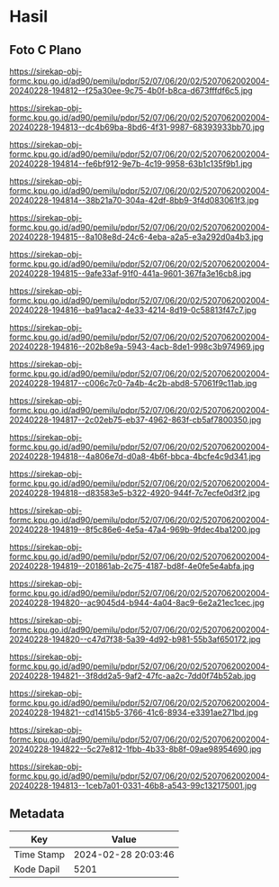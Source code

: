 # Hasil

## Foto C Plano

https://sirekap-obj-formc.kpu.go.id/ad90/pemilu/pdpr/52/07/06/20/02/5207062002004-20240228-194812--f25a30ee-9c75-4b0f-b8ca-d673fffdf6c5.jpg

https://sirekap-obj-formc.kpu.go.id/ad90/pemilu/pdpr/52/07/06/20/02/5207062002004-20240228-194813--dc4b69ba-8bd6-4f31-9987-68393933bb70.jpg

https://sirekap-obj-formc.kpu.go.id/ad90/pemilu/pdpr/52/07/06/20/02/5207062002004-20240228-194814--fe6bf912-9e7b-4c19-9958-63b1c135f9b1.jpg

https://sirekap-obj-formc.kpu.go.id/ad90/pemilu/pdpr/52/07/06/20/02/5207062002004-20240228-194814--38b21a70-304a-42df-8bb9-3f4d083061f3.jpg

https://sirekap-obj-formc.kpu.go.id/ad90/pemilu/pdpr/52/07/06/20/02/5207062002004-20240228-194815--8a108e8d-24c6-4eba-a2a5-e3a292d0a4b3.jpg

https://sirekap-obj-formc.kpu.go.id/ad90/pemilu/pdpr/52/07/06/20/02/5207062002004-20240228-194815--9afe33af-91f0-441a-9601-367fa3e16cb8.jpg

https://sirekap-obj-formc.kpu.go.id/ad90/pemilu/pdpr/52/07/06/20/02/5207062002004-20240228-194816--ba91aca2-4e33-4214-8d19-0c58813f47c7.jpg

https://sirekap-obj-formc.kpu.go.id/ad90/pemilu/pdpr/52/07/06/20/02/5207062002004-20240228-194816--202b8e9a-5943-4acb-8de1-998c3b974969.jpg

https://sirekap-obj-formc.kpu.go.id/ad90/pemilu/pdpr/52/07/06/20/02/5207062002004-20240228-194817--c006c7c0-7a4b-4c2b-abd8-57061f9c11ab.jpg

https://sirekap-obj-formc.kpu.go.id/ad90/pemilu/pdpr/52/07/06/20/02/5207062002004-20240228-194817--2c02eb75-eb37-4962-863f-cb5af7800350.jpg

https://sirekap-obj-formc.kpu.go.id/ad90/pemilu/pdpr/52/07/06/20/02/5207062002004-20240228-194818--4a806e7d-d0a8-4b6f-bbca-4bcfe4c9d341.jpg

https://sirekap-obj-formc.kpu.go.id/ad90/pemilu/pdpr/52/07/06/20/02/5207062002004-20240228-194818--d83583e5-b322-4920-944f-7c7ecfe0d3f2.jpg

https://sirekap-obj-formc.kpu.go.id/ad90/pemilu/pdpr/52/07/06/20/02/5207062002004-20240228-194819--8f5c86e6-4e5a-47a4-969b-9fdec4ba1200.jpg

https://sirekap-obj-formc.kpu.go.id/ad90/pemilu/pdpr/52/07/06/20/02/5207062002004-20240228-194819--201861ab-2c75-4187-bd8f-4e0fe5e4abfa.jpg

https://sirekap-obj-formc.kpu.go.id/ad90/pemilu/pdpr/52/07/06/20/02/5207062002004-20240228-194820--ac9045d4-b944-4a04-8ac9-6e2a21ec1cec.jpg

https://sirekap-obj-formc.kpu.go.id/ad90/pemilu/pdpr/52/07/06/20/02/5207062002004-20240228-194820--c47d7f38-5a39-4d92-b981-55b3af650172.jpg

https://sirekap-obj-formc.kpu.go.id/ad90/pemilu/pdpr/52/07/06/20/02/5207062002004-20240228-194821--3f8dd2a5-9af2-47fc-aa2c-7dd0f74b52ab.jpg

https://sirekap-obj-formc.kpu.go.id/ad90/pemilu/pdpr/52/07/06/20/02/5207062002004-20240228-194821--cd1415b5-3766-41c6-8934-e3391ae271bd.jpg

https://sirekap-obj-formc.kpu.go.id/ad90/pemilu/pdpr/52/07/06/20/02/5207062002004-20240228-194822--5c27e812-1fbb-4b33-8b8f-09ae98954690.jpg

https://sirekap-obj-formc.kpu.go.id/ad90/pemilu/pdpr/52/07/06/20/02/5207062002004-20240228-194813--1ceb7a01-0331-46b8-a543-99c132175001.jpg


## Metadata

| Key        | Value               |
| ---------- | ------------------- |
| Time Stamp | 2024-02-28 20:03:46 |
| Kode Dapil | 5201                |



